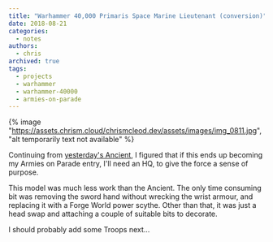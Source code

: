 ```yaml
---
title: "Warhammer 40,000 Primaris Space Marine Lieutenant (conversion)"
date: 2018-08-21
categories:
  - notes
authors:
  - chris
archived: true
tags:
  - projects
  - warhammer
  - warhammer-40000
  - armies-on-parade
---
```


{% image "https://assets.chrism.cloud/chrismcleod.dev/assets/images/img_0811.jpg", "alt temporarily text not available" %}

Continuing from [yesterday's Ancient](/blog/warhammer-40000-primaris-space-marine-ancient-conversion/), I figured that if this ends up becoming my Armies on Parade entry, I'll need an HQ, to give the force a sense of purpose.

This model was much less work than the Ancient. The only time consuming bit was removing the sword hand without wrecking the wrist armour, and replacing it with a Forge World power scythe. Other than that, it was just a head swap and attaching a couple of suitable bits to decorate.

I should probably add some Troops next…

